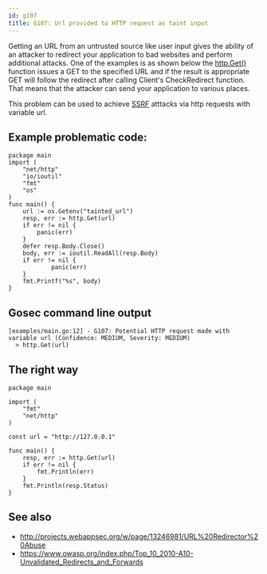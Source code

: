 ```yaml
---
id: g107
title: G107: Url provided to HTTP request as taint input
---
```


Getting an URL from an untrusted source like user input gives the ability of an attacker to redirect your application to bad websites and perform additional attacks.
One of the examples is as shown below the [http.Get()](https://golang.org/pkg/net/http/#Client.Get) function issues a GET to the specified URL and if the result is appropriate GET will follow the redirect after calling Client's CheckRedirect function. That means that the attacker can send your application to various places.

This problem can be used to achieve [SSRF](https://www.acunetix.com/blog/articles/server-side-request-forgery-vulnerability/) atttacks via http requests with variable url.

## Example problematic code:

```
package main
import (
	"net/http"
	"io/ioutil"
	"fmt"
	"os"
)
func main() {
	url := os.Getenv("tainted_url")
	resp, err := http.Get(url)
	if err != nil {
		panic(err)
	}
  	defer resp.Body.Close()
  	body, err := ioutil.ReadAll(resp.Body)
  	if err != nil {
    		panic(err)
  	}
  	fmt.Printf("%s", body)
}
```

## Gosec command line output

```
[examples/main.go:12] - G107: Potential HTTP request made with variable url (Confidence: MEDIUM, Severity: MEDIUM)
  > http.Get(url)
```

## The right way

```
package main

import (
	"fmt"
	"net/http"
)

const url = "http://127.0.0.1"

func main() {
	resp, err := http.Get(url)
	if err != nil {
		fmt.Println(err)
	}
	fmt.Println(resp.Status)
}
```

## See also

* http://projects.webappsec.org/w/page/13246981/URL%20Redirector%20Abuse
* https://www.owasp.org/index.php/Top_10_2010-A10-Unvalidated_Redirects_and_Forwards
